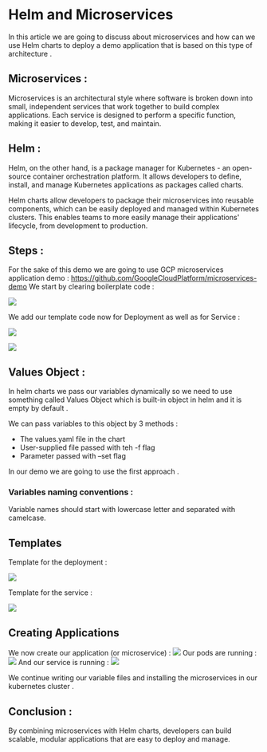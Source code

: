 # Helm and Microservices

In this article we are going to discuss about microservices and how can we use Helm charts to deploy a demo application that is based on this type of architecture .

## Microservices :

Microservices is an architectural style where software is broken down into small, independent services that work together to build complex applications. Each service is designed to perform a specific function, making it easier to develop, test, and maintain.

## Helm :

Helm, on the other hand, is a package manager for Kubernetes - an open-source container orchestration platform. It allows developers to define, install, and manage Kubernetes applications as packages called charts.

Helm charts allow developers to package their microservices into reusable components, which can be easily deployed and managed within Kubernetes clusters. This enables teams to more easily manage their applications' lifecycle, from development to production.

## Steps :

For the sake of this demo we are going to use GCP microservices application demo :
https://github.com/GoogleCloudPlatform/microservices-demo
We start by clearing boilerplate code :

![](https://lh3.googleusercontent.com/R7rZVMgkvORqAxSsn0Z6Ux5H8IGZZ2Lv9f5qzTu2Ne7J8jp2xsXXon6TmWtJy7AgbDjqLS0PhVWeg3rSyCmDPpN7YrnQA9LByRWcMX-DAg4eLwpMINlbBzWNgsmesJt3UGYcbBB05srfOXegzFBX-vs)

We add our template code now for Deployment as well as for Service :

![](https://lh6.googleusercontent.com/37Mp94PLgHbGY2J0TtcdNa3S37Hy3Tw6erQMhjBkEo3KX3mFRXd6LkQf30JYDIW7A6QFxJ_c_RbgEdupt1Q223NcgmwPxD_BhZEG35YRgAFLrfiGmO8wun3clYxGgd2TN-utODL1uDEHFcBARCuiIcw)

![](https://lh3.googleusercontent.com/Q63CgPENOMsq2FAAwi-g4tnz7eJmEycfDmAZOSPIIftCpWLIP3EgWu2o1L8tyZ5eVz73LlzDUnpqNSVBPzHp1407zyQ6pnNb7hERfGquBp7nNWYLwWpd_qJpxKI2HKmrweaKGKXaSalLZCkMiOsI62w)

## Values Object :

In helm charts we pass our variables dynamically so we need to use something called Values Object which is built-in object in helm and it is empty by default .

We can pass variables to this object by 3 methods :

- The values.yaml file in the chart
- User-supplied file passed with teh -f flag
- Parameter passed with –set flag

In our demo we are going to use the first approach .

### Variables naming conventions :

Variable names should start with lowercase letter and separated with camelcase.

## Templates

Template for the deployment :

![](https://lh5.googleusercontent.com/RmOzgYnFzqpzq-egRH24zJEbR_-JnCt-pke5BSI1Za-tCQbUkeBRyGFHvsb1qkz6nDOtfRablb9vTGhEudRZmNhuCyj0wwdIw-yPp1zCfn9KVErE5jm3jr41x11CtqTXHNbmLO01ULgpepdVdW9ceoE)

Template for the service :

![](https://lh6.googleusercontent.com/t4vBwnIcDmwJ6X90xn9iMhf-ydBnDFjKDqd0_PCxP6QcEUjGwBBOENjl5i-x-DA4paemRAlKRxz_OmvNQKkS-FzroUWtY-cT-uHzUVgEMHSov87QfN5qtUFKA9NfGVmkPcNXa1ZD9H1eJHjW0vnh3CI)

## Creating Applications

We now create our application (or microservice) :
![](https://i.imgur.com/7LMm2L2.png)
Our pods are running :
![](https://i.imgur.com/YBChWJJ.png)
And our service is running :
![](https://i.imgur.com/D7pA93V.png)

We continue writing our variable files and installing the microservices in our kubernetes cluster .

## Conclusion :

By combining microservices with Helm charts, developers can build scalable, modular applications that are easy to deploy and manage.
